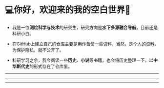 # 💻你好，欢迎来的我的空白世界👋

- 我是一位**测绘科学与技术**的研究生，研究方向是**水下多源融合导航**，目前还是科研小白。

- 在GitHub上建立自己的仓库主要是用作备份一些资料，当然，是个人的资料。为保护隐私，就不公开了。

- 科研学习之余，我会阅读一些**历史**、**小说**等书籍，也会将历史整理一下，以**中华断代史**的形式存在了仓库里。

---

----

---
